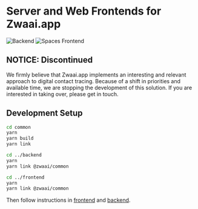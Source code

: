 Server and Web Frontends for Zwaai.app
======================================
![Backend](https://github.com/Zwaai-app/infections-server/workflows/Backend/badge.svg)
![Spaces Frontend](https://github.com/Zwaai-app/infections-server/workflows/Spaces%20Frontend/badge.svg)

NOTICE: Discontinued
--------------------

We firmly believe that Zwaai.app implements an interesting and relevant approach
to digital contact tracing. Because of a shift in priorities and available time,
we are stopping the development of this solution. If you are interested in
taking over, please get in touch.

Development Setup
-----------------

```bash
cd common
yarn
yarn build
yarn link

cd ../backend
yarn
yarn link @zwaai/common

cd ../frontend
yarn
yarn link @zwaai/common
```

Then follow instructions in [frontend](./spaces-fronten/../spaces-frontend/README.md) and [backend](./backend/README.md).
